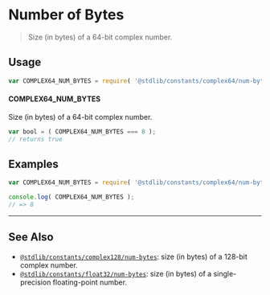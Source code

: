 <!--

@license Apache-2.0

Copyright (c) 2018 The Stdlib Authors.

Licensed under the Apache License, Version 2.0 (the "License");
you may not use this file except in compliance with the License.
You may obtain a copy of the License at

   http://www.apache.org/licenses/LICENSE-2.0

Unless required by applicable law or agreed to in writing, software
distributed under the License is distributed on an "AS IS" BASIS,
WITHOUT WARRANTIES OR CONDITIONS OF ANY KIND, either express or implied.
See the License for the specific language governing permissions and
limitations under the License.

-->

# Number of Bytes

> Size (in bytes) of a 64-bit complex number.

<section class="usage">

## Usage

```javascript
var COMPLEX64_NUM_BYTES = require( '@stdlib/constants/complex64/num-bytes' );
```

#### COMPLEX64_NUM_BYTES

Size (in bytes) of a 64-bit complex number.

```javascript
var bool = ( COMPLEX64_NUM_BYTES === 8 );
// returns true
```

</section>

<!-- /.usage -->

<section class="examples">

## Examples

<!-- TODO: better example -->

<!-- eslint no-undef: "error" -->

```javascript
var COMPLEX64_NUM_BYTES = require( '@stdlib/constants/complex64/num-bytes' );

console.log( COMPLEX64_NUM_BYTES );
// => 8
```

</section>

<!-- /.examples -->

<!-- Section for related `stdlib` packages. Do not manually edit this section, as it is automatically populated. -->

<section class="related">

* * *

## See Also

-   [`@stdlib/constants/complex128/num-bytes`][@stdlib/constants/complex128/num-bytes]: size (in bytes) of a 128-bit complex number.
-   [`@stdlib/constants/float32/num-bytes`][@stdlib/constants/float32/num-bytes]: size (in bytes) of a single-precision floating-point number.

</section>

<!-- /.related -->

<!-- Section for all links. Make sure to keep an empty line after the `section` element and another before the `/section` close. -->

<section class="links">

<!-- <related-links> -->

[@stdlib/constants/complex128/num-bytes]: https://github.com/stdlib-js/stdlib/tree/develop/lib/node_modules/%40stdlib/constants/complex128/num-bytes

[@stdlib/constants/float32/num-bytes]: https://github.com/stdlib-js/stdlib/tree/develop/lib/node_modules/%40stdlib/constants/float32/num-bytes

<!-- </related-links> -->

</section>

<!-- /.links -->
